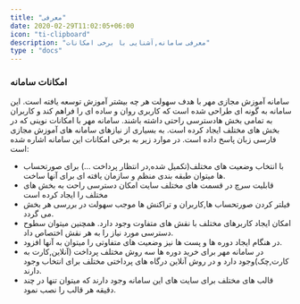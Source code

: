```yaml
---
title: "معرفی"
date: 2020-02-29T11:02:05+06:00
icon: "ti-clipboard"
description: "معرفی سامانه,آشنایی با برخی امکانات"
type : "docs"
---
```

### امکانات سامانه 

سامانه آموزش مجازی مهر با هدف سهولت هر چه بیشتر 
 آموزش توسعه یافته است.  این سامانه به گونه ای طراحی شده است که کاربری روان و ساده ای را فراهم کند و کاربران به تمامی بخش هادسترسی راحتی داشته باشند.
سامانه مهر با امکانات نوینی که در بخش های مختلف ایجاد کرده است.  به بسیاری از نیازهای سامانه های آموزش مجازی فارسی زبان پاسخ داده است. 
در موارد زیر به برخی امکانات این سامانه اشاره شده است:

* با انتخاب وضعیت های مختلف(تکمیل شده,در انتظار پرداخت ...)  برای صورتحساب ها میتوان طبقه بندی منظم و سازمان یافته ای برای آنها ساخت.
* قابلیت سرچ در قسمت های مختلف سایت امکان دسترسی راحت به بخش های مختلف را ایجاد کرده است
* فیلتر کردن صورتحساب ها,کاربران و تراکنش ها موجب سهولت در بررسی هر بخش می گردد.
* امکان ایجاد کاربرهای مختلف با نقش های متفاوت وجود دارد.  همچنین میتوان سطوح دسترسی مورد نیاز را به هر نقش اختصاص داد.
* در هنگام ایجاد دوره ها و پست ها نیز وضعیت های متفاوتی را میتوان به آنها افزود.
* در سامانه مهر برای خرید دوره ها سه روش مختلف پرداخت  (آنلاین,کارت به کارت,چک)وجود دارد و در روش آنلاین درگاه های پرداختی مختلف برای انتخاب وجود دارند.
* قالب های مختلف برای سایت های این سامانه وجود دارند که میتوان تنها در چند دقیقه هر قالب را نصب نمود.










